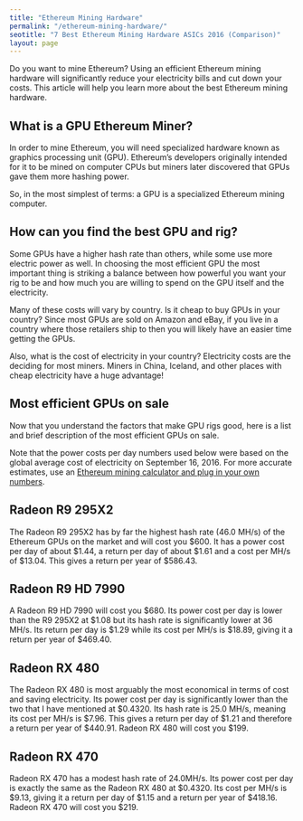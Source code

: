 ```yaml
---
title: "Ethereum Mining Hardware"
permalink: "/ethereum-mining-hardware/"
seotitle: "7 Best Ethereum Mining Hardware ASICs 2016 (Comparison)"
layout: page
---
```

Do you want to mine Ethereum? Using an efficient Ethereum mining hardware will significantly reduce your electricity bills and cut down your costs. This article will help you learn more about the best Ethereum mining hardware.

## What is a GPU Ethereum Miner?

In order to mine Ethereum, you will need specialized hardware known as graphics processing unit (GPU). Ethereum’s developers originally intended for it to be mined on computer CPUs but miners later discovered that GPUs gave them more hashing power.

So, in the most simplest of terms: a GPU is a specialized Ethereum mining computer.

## How can you find the best GPU and rig?

Some GPUs have a higher hash rate than others, while some use more electric power as well. In choosing the most efficient GPU the most important thing is striking a balance between how powerful you want your rig to be and how much you are willing to spend on the GPU itself and the electricity.

Many of these costs will vary by country. Is it cheap to buy GPUs in your country? Since most GPUs are sold on Amazon and eBay, if you live in a country where those retailers ship to then you will likely have an easier time getting the GPUs.

Also, what is the cost of electricity in your country? Electricity costs are the deciding for most miners. Miners in China, Iceland, and other places with cheap electricity have a huge advantage!

## Most efficient GPUs on sale

Now that you understand the factors that make GPU rigs good, here is a list and brief description of the most efficient GPUs on sale.

Note that the power costs per day numbers used below were based on the global average cost of electricity on September 16, 2016\. For more accurate estimates, use an [Ethereum mining calculator and plug in your own numbers](https://badmofo.github.io/ethereum-mining-calculator/).

## Radeon R9 295X2

The Radeon R9 295X2 has by far the highest hash rate (46.0 MH/s) of the Ethereum GPUs on the market and will cost you $600\. It has a power cost per day of about $1.44, a return per day of about $1.61 and a cost per MH/s of $13.04\. This gives a return per year of $586.43.

## Radeon R9 HD 7990

A Radeon R9 HD 7990 will cost you $680\. Its power cost per day is lower than the R9 295X2 at $1.08 but its hash rate is significantly lower at 36 MH/s. Its return per day is $1.29 while its cost per MH/s is $18.89, giving it a return per year of $469.40.

## Radeon RX 480

The Radeon RX 480 is most arguably the most economical in terms of cost and saving electricity. Its power cost per day is significantly lower than the two that I have mentioned at $0.4320\. Its hash rate is 25.0 MH/s, meaning its cost per MH/s is $7.96\. This gives a return per day of $1.21 and therefore a return per year of $440.91\. Radeon RX 480 will cost you $199.

## Radeon RX 470

Radeon RX 470 has a modest hash rate of 24.0MH/s. Its power cost per day is exactly the same as the Radeon RX 480 at $0.4320\. Its cost per MH/s is $9.13, giving it a return per day of $1.15 and a return per year of $418.16\. Radeon RX 470 will cost you $219.